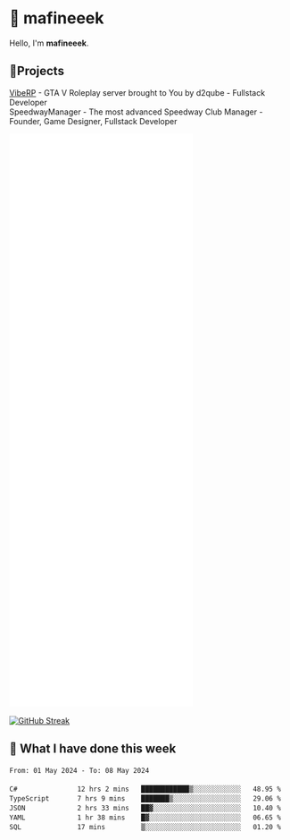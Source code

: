 # 👋 mafineeek
Hello, I'm **mafineeek**.

## 📝Projects

[VibeRP](https://v-rp.pl) - GTA V Roleplay server brought to You by d2qube - Fullstack Developer<br/>
SpeedwayManager - The most advanced Speedway Club Manager - Founder, Game Designer, Fullstack Developer


![](./github-metrics.svg)

[![GitHub Streak](https://streak-stats.demolab.com/?user=mafineeek)](https://git.io/streak-stats)

## 📰 What I have done this week
<!--START_SECTION:waka-->

```txt
From: 01 May 2024 - To: 08 May 2024

C#               12 hrs 2 mins   ████████████▒░░░░░░░░░░░░   48.95 %
TypeScript       7 hrs 9 mins    ███████▒░░░░░░░░░░░░░░░░░   29.06 %
JSON             2 hrs 33 mins   ██▓░░░░░░░░░░░░░░░░░░░░░░   10.40 %
YAML             1 hr 38 mins    █▓░░░░░░░░░░░░░░░░░░░░░░░   06.65 %
SQL              17 mins         ▒░░░░░░░░░░░░░░░░░░░░░░░░   01.20 %
```

<!--END_SECTION:waka-->

